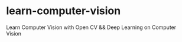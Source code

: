 # learn-computer-vision
Learn Computer Vision with Open CV &amp;&amp; Deep Learning on Computer Vision
